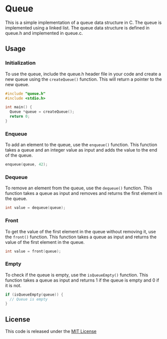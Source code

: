 # Queue
This is a simple implementation of a queue data structure in C. The queue is implemented using a linked list. The queue data structure is defined in queue.h and implemented in queue.c.

## Usage
### Initialization
To use the queue, include the queue.h header file in your code and create a new queue using the `createQueue()` function. This will return a pointer to the new queue.

~~~C
#include "queue.h"
#include <stdio.h>

int main() {
  Queue *queue = createQueue();
  return 0;
}
~~~

### Enqueue
To add an element to the queue, use the `enqueue()` function. This function takes a queue and an integer value as input and adds the value to the end of the queue.

~~~C
enqueue(queue, 42);
~~~

### Dequeue
To remove an element from the queue, use the `dequeue()` function. This function takes a queue as input and removes and returns the first element in the queue.


~~~C
int value = dequeue(queue);
~~~

### Front
To get the value of the first element in the queue without removing it, use the `front()` function. This function takes a queue as input and returns the value of the first element in the queue.

~~~C
int value = front(queue);
~~~
### Empty

To check if the queue is empty, use the `isQueueEmpty()` function. This function takes a queue as input and returns 1 if the queue is empty and 0 if it is not.

~~~C
if (isQueueEmpty(queue)) {
  // Queue is empty
}
~~~


## License
This code is released under the [MIT License](https://opensource.org/license/mit/)
